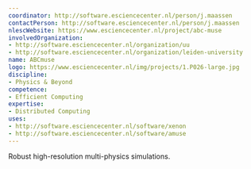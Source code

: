 ```yaml
---
coordinator: http://software.esciencecenter.nl/person/j.maassen
contactPerson: http://software.esciencecenter.nl/person/j.maassen
nlescWebsite: https://www.esciencecenter.nl/project/abc-muse
involvedOrganization:
- http://software.esciencecenter.nl/organization/uu
- http://software.esciencecenter.nl/organization/leiden-university
name: ABCmuse
logo: https://www.esciencecenter.nl/img/projects/1.P026-large.jpg
discipline: 
- Physics & Beyond
competence:
- Efficient Computing
expertise:
- Distributed Computing
uses:
- http://software.esciencecenter.nl/software/xenon
- http://software.esciencecenter.nl/software/amuse
---
```

Robust high-resolution multi-physics simulations.
